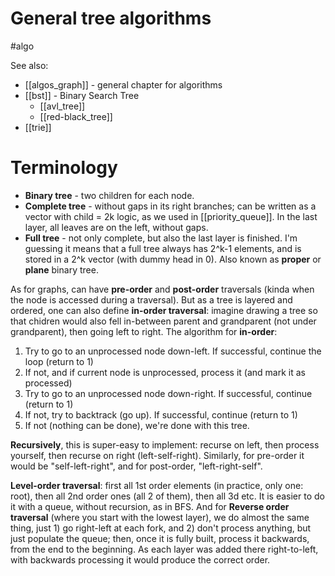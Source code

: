 # General tree algorithms
#algo

See also: 
* [[algos_graph]] - general chapter for algorithms
* [[bst]] - Binary Search Tree
    * [[avl_tree]]
    * [[red-black_tree]]
* [[trie]]

# Terminology
* **Binary tree** - two children for each node.
* **Complete tree** - without gaps in its right branches; can be written as a vector with child = 2k logic, as we used in [[priority_queue]]. In the last layer, all leaves are on the left, without gaps.
* **Full tree** - not only complete, but also the last layer is finished. I'm guessing it means that a full tree always has 2^k-1 elements, and is stored in a 2^k vector (with dummy head in 0). Also known as **proper** or **plane** binary tree.

As for graphs, can have **pre-order** and **post-order** traversals (kinda when the node is accessed during a traversal). But as a tree is layered and ordered, one can also define **in-order traversal**: imagine drawing a tree so that chidren would also fell in-between parent and grandparent (not under grandparent), then going left to right. The algorithm for **in-order**:
1. Try to go to an unprocessed node down-left. If successful, continue the loop (return to 1)
2. If not, and if current node is unprocessed, process it (and mark it as processed)
3. Try to go to an unprocessed node down-right. If successful, continue (return to  1)
4. If not, try to backtrack (go up). If successful, continue (return to  1)
5. If not (nothing can be done), we're done with this tree.

**Recursively**, this is super-easy to implement: recurse on left, then process yourself, then recurse on right (left-self-right). Similarly, for pre-order it would be "self-left-right", and for post-order, "left-right-self".

**Level-order traversal**: first all 1st order elements (in practice, only one: root), then all 2nd order ones (all 2 of them), then all 3d etc. It is easier to do it with a queue, without recursion, as in BFS. And for **Reverse order traversal** (where you start with the lowest layer), we do almost the same thing, just 1) go right-left at each fork, and 2) don't process anything, but just populate the queue; then, once it is fully built, process it backwards, from the end to the beginning. As each layer was added there right-to-left, with backwards processing it would produce the correct order.